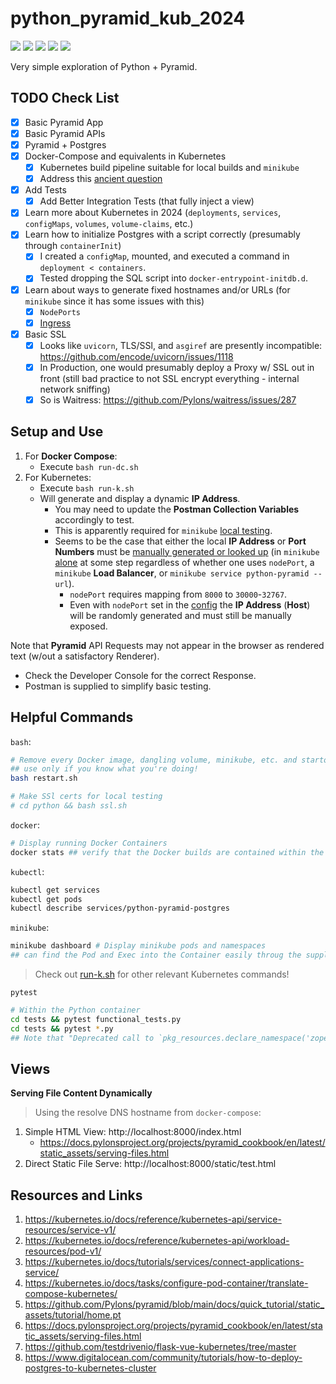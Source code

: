 # python_pyramid_kub_2024

[![](https://img.shields.io/badge/Python-3.13-yellow.svg)](https://www.python.org/downloads/) 
[![](https://img.shields.io/badge/Pyramid-2.0-red.svg)](https://trypyramid.com/) 
[![](https://img.shields.io/badge/Docker-blue.svg)](https://www.docker.com/) 
[![](https://img.shields.io/badge/Kubernetes-purple.svg)](https://kubernetes.io/) 
[![](https://img.shields.io/badge/Postgres-16.2-lightblue.svg)](https://hub.docker.com/_/postgres)

Very simple exploration of Python + Pyramid.

## TODO Check List

- [x] Basic Pyramid App
- [x] Basic Pyramid APIs
- [x] Pyramid + Postgres
- [x] Docker-Compose and equivalents in Kubernetes
  - [X] Kubernetes build pipeline suitable for local builds and `minikube`
  - [X] Address this [ancient question](https://stackoverflow.com/questions/74598540/how-to-mount-a-sql-file-in-a-init-container-in-order-to-bootstrap-postgres-datab)
- [x] Add Tests
  - [x] Add Better Integration Tests (that fully inject a view)
- [x] Learn more about Kubernetes in 2024 (`deployments`, `services`, `configMaps`, `volumes`, `volume-claims`, etc.)
- [x] Learn how to initialize Postgres with a script correctly (presumably through `containerInit`)
  - [x] I created a `configMap`, mounted, and executed a command in `deployment < containers`.
  - [x] Tested dropping the SQL script into `docker-entrypoint-initdb.d`.
- [x] Learn about ways to generate fixed hostnames and/or URLs (for `minikube` since it has some issues with this)
   - [x] `NodePorts`
   - [x] [Ingress](https://minikube.sigs.k8s.io/docs/handbook/addons/ingress-dns/#Windows)
- [x] Basic SSL
  - [x] Looks like `uvicorn`, TLS/SSl, and `asgiref` are presently incompatible: https://github.com/encode/uvicorn/issues/1118
  - [x] In Production, one would presumably deploy a Proxy w/ SSL out in front (still bad practice to not SSL encrypt everything - internal network sniffing)
  - [x] So is Waitress: https://github.com/Pylons/waitress/issues/287

## Setup and Use

1. For **Docker Compose**: 
   * Execute `bash run-dc.sh`
2. For Kubernetes:
   * Execute `bash run-k.sh`
   * Will generate and display a dynamic **IP Address**.
     * You may need to update the **Postman Collection Variables** accordingly to test.
     * This is apparently required for `minikube` [local testing](https://kubernetes.io/docs/tasks/access-application-cluster/create-external-load-balancer/).
     * Seems to be the case that either the local **IP Address** or **Port Numbers** must be [manually generated or looked up](https://minikube.sigs.k8s.io/docs/handbook/accessing/) (in `minikube` [alone](https://medium.com/globant/load-balance-microservices-using-kubernetes-minikube-88b78dae4796) at some step regardless of whether one uses `nodePort`, a `minikube` **Load Balancer**, or `minikube service python-pyramid --url`).
       * `nodePort` requires mapping from `8000` to `30000`-`32767`.
       * Even with `nodePort` set in the [config](./kubernetes/python-deployment.yaml) the **IP Address** (**Host**) will be randomly generated and must still be manually exposed.

Note that **Pyramid** API Requests may not appear in the browser as rendered text (w/out a satisfactory Renderer). 
   * Check the Developer Console for the correct Response.
   * Postman is supplied to simplify basic testing.

## Helpful Commands

`bash`:

```bash
# Remove every Docker image, dangling volume, minikube, etc. and startover
## use only if you know what you're doing!
bash restart.sh 

# Make SSl certs for local testing
# cd python && bash ssl.sh
```

`docker`:

```bash
# Display running Docker Containers
docker stats ## verify that the Docker builds are contained within the Kubernetes environment
```

`kubectl`:

```bash
kubectl get services
kubectl get pods
kubectl describe services/python-pyramid-postgres
```

`minikube`:

```bash
minikube dashboard # Display minikube pods and namespaces
## can find the Pod and Exec into the Container easily throug the supplied interface
```

> Check out [run-k.sh](./run-k.sh) for other relevant Kubernetes commands!

`pytest`

```bash
# Within the Python container
cd tests && pytest functional_tests.py
cd tests && pytest *.py 
## Note that "Deprecated call to `pkg_resources.declare_namespace('zope')" is a known Python-wide issue
```

## Views

**Serving File Content Dynamically**

> Using the resolve DNS hostname from `docker-compose`:

1. Simple HTML View: http://localhost:8000/index.html
   * https://docs.pylonsproject.org/projects/pyramid_cookbook/en/latest/static_assets/serving-files.html
2. Direct Static File Serve: http://localhost:8000/static/test.html

## Resources and Links

1. https://kubernetes.io/docs/reference/kubernetes-api/service-resources/service-v1/
2. https://kubernetes.io/docs/reference/kubernetes-api/workload-resources/pod-v1/
3. https://kubernetes.io/docs/tutorials/services/connect-applications-service/
4. https://kubernetes.io/docs/tasks/configure-pod-container/translate-compose-kubernetes/
5. https://github.com/Pylons/pyramid/blob/main/docs/quick_tutorial/static_assets/tutorial/home.pt
6. https://docs.pylonsproject.org/projects/pyramid_cookbook/en/latest/static_assets/serving-files.html
7. https://github.com/testdrivenio/flask-vue-kubernetes/tree/master
8. https://www.digitalocean.com/community/tutorials/how-to-deploy-postgres-to-kubernetes-cluster
